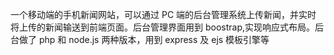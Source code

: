一个移动端的手机新闻网站，可以通过 PC 端的后台管理系统上传新闻，并实时 将上传的新闻输送到前端页面。后台管理界面用到 boostrap,实现响应式布局。后台做了 php 和 node.js 两种版本，用到 express 及 ejs 模板引擎等

